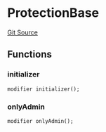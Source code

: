 # ProtectionBase
[Git Source](https://github.com/metacontract/mc/blob/20954f1387efa0bc72b42d3e78a22f9f845eebbd/src/std/functions/protected/protection/ProtectionBase.sol)


## Functions
### initializer


```solidity
modifier initializer();
```

### onlyAdmin


```solidity
modifier onlyAdmin();
```

